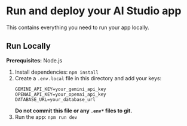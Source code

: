# Run and deploy your AI Studio app

This contains everything you need to run your app locally.

## Run Locally

**Prerequisites:**  Node.js


1. Install dependencies:
   `npm install`
2. Create a `.env.local` file in this directory and add your keys:
   ```
   GEMINI_API_KEY=your_gemini_api_key
   OPENAI_API_KEY=your_openai_api_key
   DATABASE_URL=your_database_url
   ```
   **Do not commit this file or any `.env*` files to git.**
3. Run the app:
   `npm run dev`
